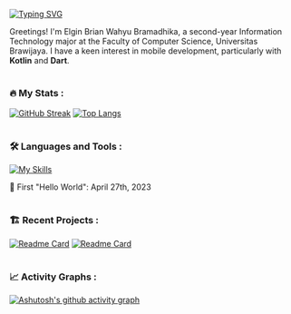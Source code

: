 [![Typing SVG](https://readme-typing-svg.demolab.com?font=Fira+Code&weight=500&size=24&duration=2500&pause=1500&color=fe019a&background=FFFBE800&vCenter=true&random=false&width=500&height=50&lines=こんにちは、みんな！✨;Aspiring+Mobile+Developer!🚀;Kotlin++•++Jetpack+Compose++•++Flutter)](https://git.io/typing-svg) 

Greetings! I'm Elgin Brian Wahyu Bramadhika, a second-year Information Technology major at the Faculty of Computer Science, Universitas Brawijaya. I have a keen interest in mobile development, particularly with **Kotlin** and **Dart**.

#
### :fire: My Stats :
[![GitHub Streak](http://github-readme-streak-stats.herokuapp.com?user=elginbrian&theme=radical)](https://git.io/streak-stats)
[![Top Langs](https://github-readme-stats.vercel.app/api/top-langs/?username=elginbrian&layout=compact&theme=radical)](https://github.com/anuraghazra/github-readme-stats)
#
### :hammer_and_wrench: Languages and Tools :
 [![My Skills](https://skillicons.dev/icons?i=kotlin,androidstudio,dart,flutter,firebase,supabase,docker,java,php,py,js,ts,tailwind,react,nextjs&perline=8)](https://skillicons.dev)
 

:seedling: First "Hello World": April 27th, 2023

#

### 🏗️ Recent Projects :
[![Readme Card](https://github-readme-stats.vercel.app/api/pin/?username=elginbrian&repo=Greventure&theme=radical)](https://github.com/elginbrian/Greventure)
[![Readme Card](https://github-readme-stats.vercel.app/api/pin/?username=elginbrian&repo=seatudy-frontend&theme=radical)](https://github.com/highfive-compfest/seatudy-frontend)

#

### 📈 Activity Graphs :

[![Ashutosh's github activity graph](https://github-readme-activity-graph.vercel.app/graph?username=elginbrian&bg_color=141321&color=c83775&line=fe428e&point=f8d847&area=true&hide_border=true)](https://github.com/ashutosh00710/github-readme-activity-graph)
